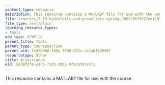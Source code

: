 ```yaml
---
content_type: resource
description: This resource contains a MATLAB? file for use with the course.
file: /courses/2-23-hydrofoils-and-propellers-spring-2007/9639f2fee1c571d33b629f0ca7972471_bisection.m
file_type: text/plain
learning_resource_types:
- Tools
ocw_type: OCWFile
parent_title: Tools
parent_type: CourseSection
parent_uid: fe9208dd-f46e-3768-072c-ce2ab11d0987
resourcetype: Other
title: bisection.m
uid: 9639f2fe-e1c5-71d3-3b62-9f0ca7972471
---
```

This resource contains a MATLAB? file for use with the course.

